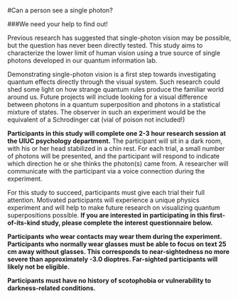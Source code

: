 #Can a person see a single photon?

###We need your help to find out!

Previous research has suggested that single-photon vision may be possible, but the question has never been directly tested. This study aims to characterize the lower limit of human vision using a true source of single photons developed in our quantum information lab.

Demonstrating single-photon vision is a first step towards investigating quantum effects directly through the visual system. Such research could shed some light on how strange quantum rules produce the familiar world around us. Future projects will include looking for a visual difference between photons in a quantum superposition and photons in a statistical mixture of states. The observer in such an experiment would be the equivalent of a Schrodinger cat (vial of poison not included!)

**Participants in this study will complete one 2-3 hour research session at the UIUC psychology department.** The participant will sit in a dark room, with his or her head stabilized in a chin rest. For each trial, a small number of photons will be presented, and the participant will respond to indicate which direction he or she thinks the photon(s) came from. A researcher will communicate with the participant via a voice connection during the experiment.

For this study to succeed, participants must give each trial their full attention. Motivated participants will experience a unique physics experiment and will help to make future research on visualizing quantum superpositions possible. **If you are interested in participating in this first-of-its-kind study, please complete the interest questionnaire below.**

**Participants who wear contacts may wear them during the experiment. Participants who normally wear glasses must be able to focus on text 25 cm away without glasses. This corresponds to near-sightedness no more severe than approximately -3.0 dioptres. Far-sighted participants will likely not be eligible.**

**Participants must have no history of scotophobia or vulnerability to darkness-related conditions.**